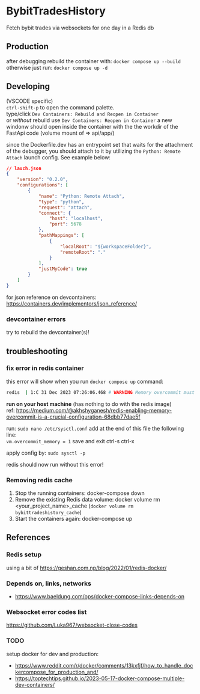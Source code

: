 # BybitTradesHistory
Fetch bybit trades via websockets for one day in a Redis db

## Production
after debugging rebuild the container with: 
`docker compose up --build`  
otherwise just run:
`docker compose up -d`

## Developing
(VSCODE specific)  
`ctrl-shift-p` to open the command palette.  
type/click `Dev Containers: Rebuild and Reopen in Container`   
or *without*  rebuild use `Dev Containers: Reopen in Container`
a new windonw should open inside the container with the the workdir of the FastApi code (volume mount of => api/app/)  

since the Dockerfile.dev has an entrypoint set that waits for the attachment of the debugger, you should attach to it by utilizing the `Python: Remote Attach` launch config. See example below:

```json
// lauch.json
{
    "version": "0.2.0",
    "configurations": [
        {
            "name": "Python: Remote Attach",
            "type": "python",
            "request": "attach",
            "connect": {
                "host": "localhost",
                "port": 5678
            },
            "pathMappings": [
                {
                    "localRoot": "${workspaceFolder}",
                    "remoteRoot": "."
                }
            ],
            "justMyCode": true
        }
    ]
}
```

for json reference on devcontainers: https://containers.dev/implementors/json_reference/

### devcontainer errors
try to rebuild the devcontainer(s)!

## troubleshooting

### fix error in redis container
this error will show when you run `docker compose up` command:
```bash
redis  | 1:C 31 Dec 2023 07:26:06.468 # WARNING Memory overcommit must be enabled! Without it, a background save or replication may fail under low memory condition. Being disabled, it can also cause failures without low memory condition, see https://github.com/jemalloc/jemalloc/issues/1328. To fix this issue add 'vm.overcommit_memory = 1' to /etc/sysctl.conf and then reboot or run the command 'sysctl vm.overcommit_memory=1' for this to take effect.
```


**run on your host machine** (has nothing to do with the redis image)  
ref: https://medium.com/@akhshyganesh/redis-enabling-memory-overcommit-is-a-crucial-configuration-68dbb77dae5f

run: `sudo nano /etc/sysctl.conf`
add at the end of this file the following line:  
`vm.overcommit_memory = 1`
save and exit ctrl-s ctrl-x

apply config by: `sudo sysctl -p`

redis should now run without this error!

### Removing redis cache
1. Stop the running containers: docker-compose down
2. Remove the existing Redis data volume: docker volume rm <your_project_name>_cache 
(`docker volume rm bybittradeshistory_cache`)
3. Start the containers again: docker-compose up

## References
### Redis setup
using a bit of https://geshan.com.np/blog/2022/01/redis-docker/
### Depends on, links, networks
- https://www.baeldung.com/ops/docker-compose-links-depends-on
### Websocket error codes list
https://github.com/Luka967/websocket-close-codes


### TODO 
setup docker for dev and production:
- https://www.reddit.com/r/docker/comments/13kxfjf/how_to_handle_dockercompose_for_production_and/
- https://toptechtips.github.io/2023-05-17-docker-compose-multiple-dev-containers/